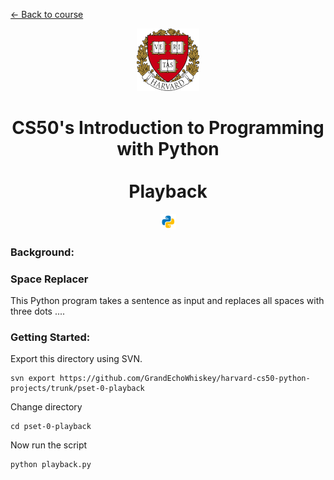 [<- Back to course](../README.md)

<p align="center"><a href="https://cs50.harvard.edu/python/2022/">
  <img src="https://github.com/GrandEchoWhiskey/grandechowhiskey/blob/main/icons/course/harvard100.png" /><br>
</a></p>
<h1 align="center">CS50's Introduction to Programming with Python<br><br>Playback</h1>

<p align="center"><a href="#">
  <img src="https://github.com/GrandEchoWhiskey/grandechowhiskey/blob/main/icons/programming/python.png" />
</a></p>

### Background:
### Space Replacer
This Python program takes a sentence as input and replaces all spaces with three dots ....

### Getting Started:
Export this directory using SVN.
```
svn export https://github.com/GrandEchoWhiskey/harvard-cs50-python-projects/trunk/pset-0-playback
```
Change directory
```
cd pset-0-playback
```
Now run the script
```
python playback.py
```
